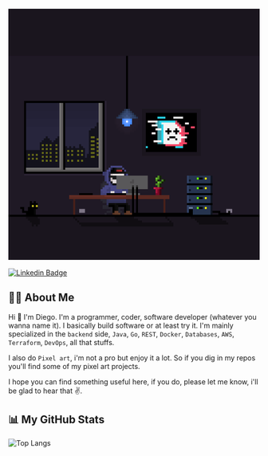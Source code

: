 
![Me](./assets/mecoding.gif)

[![Linkedin Badge](https://img.shields.io/badge/diegoobando-blue?style=flat-square&logo=Linkedin&logoColor=white&link=https://www.linkedin.com/in/diego-obando/)](https://www.linkedin.com/in/diego-obando/)

## 👨‍💻 About Me

Hi 👋 I'm Diego. I'm a programmer, coder, software developer (whatever you wanna name it). I basically build software or at least try it. I'm mainly specialized in the ``backend`` side, ``Java``, ``Go``, ``REST``, ``Docker``, ``Databases``, `AWS`, `Terraform`, `DevOps`, all that stuffs.

I also do ``Pixel art``, i'm not a pro but enjoy it a lot. So if you dig in my repos you'll find some of my pixel art projects.

I hope you can find something useful here, if you do, please let me know, i'll be glad to hear that ✌.

## 📊 My GitHub Stats

![Top Langs](https://github-readme-stats.vercel.app/api/top-langs/?username=Dieg0Code&title_color=fff&icon_color=79ff97&text_color=9f9f9f&bg_color=151515&layout=compact)
